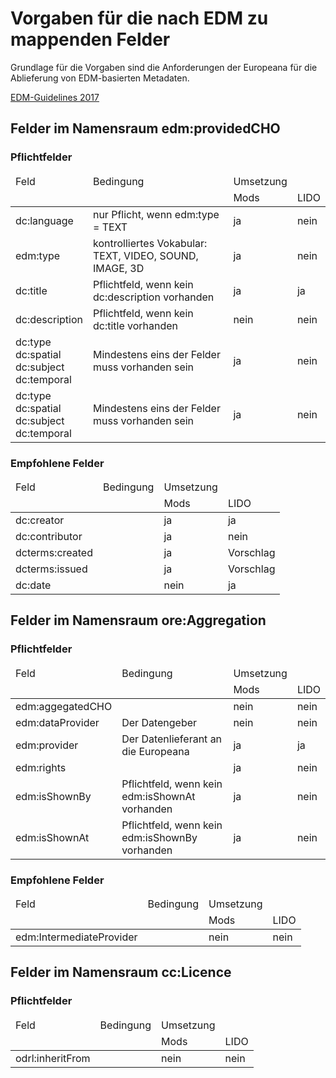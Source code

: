 # Vorgaben für die nach EDM zu mappenden Felder

Grundlage für die Vorgaben sind die Anforderungen der Europeana für die Ablieferung von EDM-basierten Metadaten.

[EDM-Guidelines 2017](https://pro.europeana.eu/files/Europeana_Professional/Share_your_data/Technical_requirements/EDM_Documentation/EDM_Mapping_Guidelines_v2.4_102017.pdf)

## Felder im Namensraum edm:providedCHO

### Pflichtfelder

<table><thead>
<tr>
<td> Feld </td>
<td> Bedingung </td>
<td> Umsetzung </td>
<tr>
<td>  </td>
<td>  </td>
<td> Mods </td>
<td> LIDO </td>
</tr></thead>
<tr>
<td> dc:language </td>
<td> nur Pflicht, wenn edm:type = TEXT </td>
<td> ja </td>
<td> nein </td>
</tr>
<tr>
<td> edm:type </td>
<td> kontrolliertes Vokabular: <br>
TEXT,	VIDEO,	SOUND,	IMAGE,	3D
</td>
<td> ja </td>
<td> nein </td>
</tr>
<tr>
<td> dc:title </td>
<td> Pflichtfeld, wenn kein dc:description vorhanden 
</td>
<td> ja </td>
<td> ja </td>
</tr>
<tr>
<td> dc:description </td>
<td> Pflichtfeld, wenn kein dc:title vorhanden 
</td>
<td> nein </td>
<td> nein </td>
</tr>
<tr>
<td> dc:type <br>
dc:spatial <br>
dc:subject <br>
dc:temporal </td>
<td> Mindestens eins der Felder muss vorhanden sein 
</td>
<td> ja </td>
<td> nein </td>
</tr>
<tr>
<td> dc:type <br>
dc:spatial <br>
dc:subject <br>
dc:temporal </td>
<td> Mindestens eins der Felder muss vorhanden sein 
</td>
<td> ja </td>
<td> nein </td>
</tr>
</table>

### Empfohlene Felder

<table><thead>
<tr>
<td> Feld </td>
<td> Bedingung </td>
<td> Umsetzung </td>
<tr>
<td>  </td>
<td>  </td>
<td> Mods </td>
<td> LIDO </td>
</tr></thead>
<tr>
<td> dc:creator </td>
<td> </td>
<td> ja </td>
<td> ja </td>
</tr>
<tr>
<td> dc:contributor </td>
<td> </td>
<td> ja </td>
<td> nein </td>
</tr>
<tr>
<td> dcterms:created </td>
<td> </td>
<td> ja </td>
<td> Vorschlag </td>
</tr>
<tr>
<td> dcterms:issued </td>
<td> </td>
<td> ja </td>
<td> Vorschlag </td>
</tr>
<tr>
<td> dc:date </td>
<td> </td>
<td> nein </td>
<td> ja </td>
</tr>
</table>

## Felder im Namensraum ore:Aggregation

### Pflichtfelder

<table><thead>
<tr>
<td> Feld </td>
<td> Bedingung </td>
<td> Umsetzung </td>
<tr>
<td>  </td>
<td>  </td>
<td> Mods </td>
<td> LIDO </td>
</tr></thead>
<tr>
<td> edm:aggegatedCHO </td>
<td>  </td>
<td> nein </td>
<td> nein </td>
</tr>
<tr>
<td> edm:dataProvider </td>
<td> Der Datengeber </td>
<td> nein </td>
<td> nein </td>
</tr>
<tr>
<td> edm:provider </td>
<td> Der Datenlieferant an die Europeana </td>
<td> ja </td>
<td> ja </td>
</tr>
<tr>
<td> edm:rights </td>
<td>  
</td>
<td> ja </td>
<td> nein </td>
</tr>
<tr>
<td> edm:isShownBy </td>
<td> Pflichtfeld, wenn kein edm:isShownAt vorhanden 
</td>
<td> ja </td>
<td> nein </td>
</tr>
<tr>
<td> edm:isShownAt </td>
<td> Pflichtfeld, wenn kein edm:isShownBy vorhanden 
</td>
<td> ja </td>
<td> nein </td>
</tr>
</table>

### Empfohlene Felder

<table><thead>
<tr>
<td> Feld </td>
<td> Bedingung </td>
<td> Umsetzung </td>
<tr>
<td>  </td>
<td>  </td>
<td> Mods </td>
<td> LIDO </td>
</tr></thead>
<tr>
<td> edm:IntermediateProvider </td>
<td> </td>
<td> nein </td>
<td> nein </td>
</tr>
</table>

## Felder im Namensraum cc:Licence

### Pflichtfelder

<table><thead>
<tr>
<td> Feld </td>
<td> Bedingung </td>
<td> Umsetzung </td>
<tr>
<td>  </td>
<td>  </td>
<td> Mods </td>
<td> LIDO </td>
</tr></thead>
<tr>
<td> odrl:inheritFrom </td>
<td>  </td>
<td> nein </td>
<td> nein </td>
</tr>
</table>


